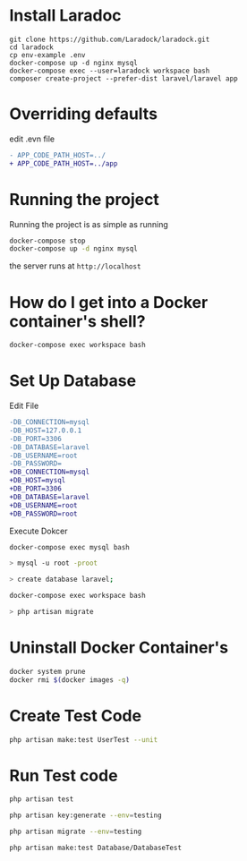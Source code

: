 # Install Laradoc

```shell
git clone https://github.com/Laradock/laradock.git
cd laradock
cp env-example .env
docker-compose up -d nginx mysql
docker-compose exec --user=laradock workspace bash
composer create-project --prefer-dist laravel/laravel app
```

# Overriding defaults

edit .evn file

```diff
- APP_CODE_PATH_HOST=../
+ APP_CODE_PATH_HOST=../app
```

# Running the project

Running the project is as simple as running

```sh
docker-compose stop
docker-compose up -d nginx mysql
```

 the server runs at `http://localhost`

# How do I get into a Docker container's shell?

```sh
docker-compose exec workspace bash
```

# Set Up Database

Edit File

```diff
-DB_CONNECTION=mysql
-DB_HOST=127.0.0.1
-DB_PORT=3306
-DB_DATABASE=laravel
-DB_USERNAME=root
-DB_PASSWORD=
+DB_CONNECTION=mysql
+DB_HOST=mysql
+DB_PORT=3306
+DB_DATABASE=laravel
+DB_USERNAME=root
+DB_PASSWORD=root
```

Execute Dokcer

```sh
docker-compose exec mysql bash

> mysql -u root -proot

> create database laravel;

docker-compose exec workspace bash

> php artisan migrate
```

# Uninstall  Docker Container's

```sh
docker system prune
docker rmi $(docker images -q)
```

# Create Test Code

```sh
php artisan make:test UserTest --unit
```

# Run Test code

```sh
php artisan test

php artisan key:generate --env=testing

php artisan migrate --env=testing

php artisan make:test Database/DatabaseTest

```
